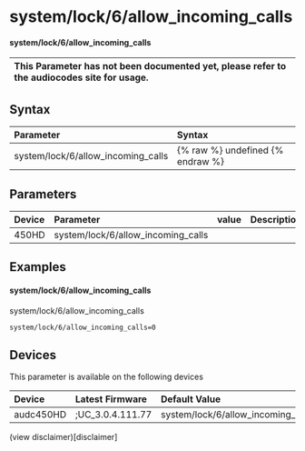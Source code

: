 ﻿---
description: system/lock/6/allow_incoming_calls
search: false
---

# system/lock/6/allow_incoming_calls

#### system/lock/6/allow_incoming_calls


| This Parameter has not been documented yet, please refer to the audiocodes site for usage.  |
| :--- |

## Syntax
| Parameter | Syntax |
| :--- | :--- |
|system/lock/6/allow_incoming_calls | {% raw %} undefined {% endraw %} |

## Parameters
|Device|Parameter|value|Description|
|:---|:---|:---|:---|
| 450HD | system/lock/6/allow_incoming_calls |  |  |

## Examples
#### system/lock/6/allow_incoming_calls

system/lock/6/allow_incoming_calls

```
system/lock/6/allow_incoming_calls=0
```

## Devices
This parameter is available on the following devices

| Device | Latest Firmware | Default Value |
|:---|:---|:---|
| audc450HD | ;UC_3.0.4.111.77 | system/lock/6/allow_incoming_calls=0 

(view disclaimer)[disclaimer]
